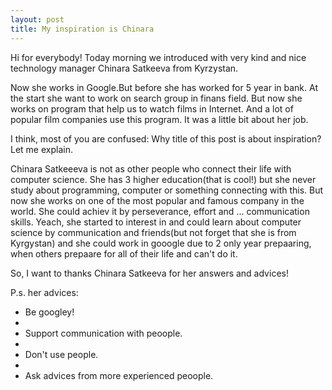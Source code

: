 ```yaml
---
layout: post
title: My inspiration is Chinara
---
```


Hi for everybody! Today morning we introduced with very kind and nice technology manager Chinara Satkeeva from Kyrzystan. 

Now she works in Google.But before she has worked for 5 year in bank. At the start she want to work on search group in finans field. But now she works on program that help us to watch films in Internet. And a lot of popular film companies use this program. It was a little bit about her job.

I think, most of you are confused: Why title of this post is about inspiration? Let me explain.

Chinara Satkeeeva is not as other people who connect their life with computer science. She has 3  higher education(that is cool!)  but she never study about programming, computer or something connecting with this. But now she works on one of the most popular and famous company in the world. She could achiev it by  perseverance, effort and ... communication skills. Yeach, she started to interest in and could learn about computer science by communication and friends(but not forget that she is from Kyrgystan) and she could work in gooogle due to 2 only year prepaaring, when others prepaare for all of their life and can't do it. 

So, I want to thanks Chinara Satkeeva for her answers and advices!

P.s. her advices:

- Be googley!
- 
- Support communication with peoople.
- 
- Don't use people.
- 
- Ask advices from more experienced peoople.
